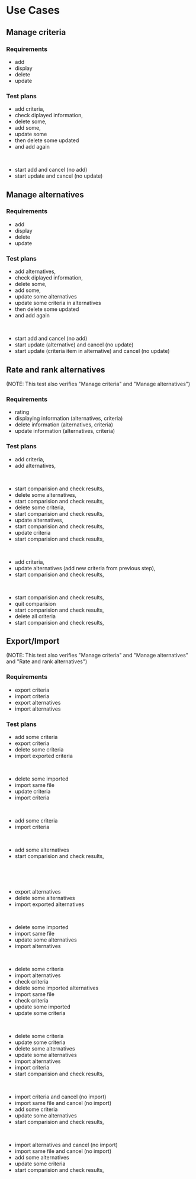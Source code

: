 # Use Cases

## Manage criteria

### Requirements
- add
- display
- delete
- update

### Test plans
- add criteria, 
- check diplayed information, 
- delete some, 
- add some, 
- update some 
- then delete some updated 
- and add again

<br>

- start add and cancel (no add)
- start update and cancel (no update)


## Manage alternatives

### Requirements
- add
- display
- delete
- update

### Test plans
- add alternatives, 
- check diplayed information, 
- delete some, 
- add some, 
- update some alternatives  
- update some criteria in alternatives  
- then delete some updated 
- and add again

<br>

- start add and cancel (no add)
- start update (alternative) and cancel (no update)
- start update (criteria item in alternative) and cancel (no update)
  


## Rate and rank alternatives
(NOTE: This test also verifies "Manage criteria" and "Manage alternatives")

### Requirements
- rating
- displaying information (alternatives, criteria)
- delete information (alternatives, criteria)
- update information (alternatives, criteria)

### Test plans
- add criteria, 
- add alternatives,

<br>

- start comparision and check results,
- delete some alternatives,
- start comparision and check results,
- delete some criteria,
- start comparision and check results,
- update alternatives,
- start comparision and check results,
- update criteria
- start comparision and check results,

<br>

- add criteria,
- update alternatives (add new criteria from previous step),
- start comparision and check results,

<br>

- start comparision and check results,
- quit comparision
- start comparision and check results,
- delete all criteria
- start comparision and check results,


## Export/Import
(NOTE: This test also verifies "Manage criteria" and "Manage alternatives" and "Rate and rank alternatives")

### Requirements
- export criteria
- import criteria
- export alternatives
- import alternatives

### Test plans
- add some criteria
- export criteria
- delete some criteria
- import exported criteria

<br>

- delete some imported
- import same file
- update criteria
- import criteria

<br>

- add some criteria
- import criteria

<br>

- add some alternatives
- start comparision and check results,
  
<br>
<br>
<br>

- export alternatives
- delete some alternatives
- import exported alternatives

<br>

- delete some imported
- import same file
- update some alternatives
- import alternatives

<br>

- delete some criteria
- import alternatives
- check criteria
- delete some imported alternatives
- import same file
- check criteria
- update some imported
- update some criteria

<br>

- delete some criteria
- update some criteria
- delete some alternatives
- update some alternatives
- import alternatives
- import criteria
- start comparision and check results,

<br>

- import criteria and cancel (no import)
- import same file and cancel (no import)
- add some criteria
- update some alternatives
- start comparision and check results,

<br>

- import alternatives and cancel (no import)
- import same file and cancel (no import)
- add some alternatives
- update some criteria
- start comparision and check results,